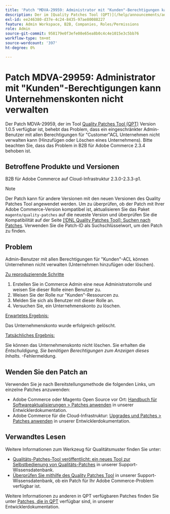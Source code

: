 ```yaml
---
title: 'Patch "MDVA-29959: Administrator mit "Kunden"-Berechtigungen kann Unternehmenskonto nicht verwalten"'
description: Der im [Quality Patches Tool (QPT)](/help/announcements/adobe-commerce-announcements/magento-quality-patches-released-new-tool-to-self-serve-quality-patches.md)-Tool Version 1.0.5 verfügbare Patch MDVA-29959 behebt das Problem, dass ein eingeschränkter Administrator mit allen Berechtigungen für "Customer"-ACL Unternehmen nicht verwalten kann (Hinzufügen oder Löschen eines Unternehmens). Bitte beachten Sie, dass das Problem in B2B für Adobe Commerce 2.3.4 behoben ist.
exl-id: ee246380-d37e-4c24-8435-97ae80088227
feature: Admin Workspace, B2B, Companies, Roles/Permissions
role: Admin
source-git-commit: 958179e0f3efe08e65ea8b0c4c4e1015e3c5bb76
workflow-type: tm+mt
source-wordcount: '397'
ht-degree: 0%

---
```


# Patch MDVA-29959: Administrator mit &quot;Kunden&quot;-Berechtigungen kann Unternehmenskonten nicht verwalten

Der Patch MDVA-29959, der im Tool [Quality Patches Tool (QPT)](/help/announcements/adobe-commerce-announcements/magento-quality-patches-released-new-tool-to-self-serve-quality-patches.md) Version 1.0.5 verfügbar ist, behebt das Problem, dass ein eingeschränkter Admin-Benutzer mit allen Berechtigungen für &quot;Customer&quot;ACL Unternehmen nicht verwalten kann (Hinzufügen oder Löschen eines Unternehmens). Bitte beachten Sie, dass das Problem in B2B für Adobe Commerce 2.3.4 behoben ist.

## Betroffene Produkte und Versionen

B2B für Adobe Commerce auf Cloud-Infrastruktur 2.3.0-2.3.3-p1.

>[!NOTE]
>
>Der Patch kann für andere Versionen mit den neuen Versionen des Quality Patches Tool angewendet werden. Um zu überprüfen, ob der Patch mit Ihrer Adobe Commerce-Version kompatibel ist, aktualisieren Sie das Paket `magento/quality-patches` auf die neueste Version und überprüfen Sie die Kompatibilität auf der Seite [[!DNL Quality Patches Tool]: Suchen nach Patches](https://devdocs.magento.com/quality-patches/tool.html#patch-grid). Verwenden Sie die Patch-ID als Suchschlüsselwort, um den Patch zu finden.

## Problem

Admin-Benutzer mit allen Berechtigungen für &quot;Kunden&quot;-ACL können Unternehmen nicht verwalten (Unternehmen hinzufügen oder löschen).

<u>Zu reproduzierende Schritte</u>

1. Erstellen Sie in Commerce Admin eine neue Administratorrolle und weisen Sie dieser Rolle einen Benutzer zu.
1. Weisen Sie der Rolle nur &quot;Kunden&quot;-Ressourcen zu.
1. Melden Sie sich als Benutzer mit dieser Rolle an.
1. Versuchen Sie, ein Unternehmenskonto zu löschen.

<u>Erwartetes Ergebnis:</u>

Das Unternehmenskonto wurde erfolgreich gelöscht.

<u>Tatsächliches Ergebnis:</u>

Sie können das Unternehmenskonto nicht löschen. Sie erhalten die *Entschuldigung, Sie benötigen Berechtigungen zum Anzeigen dieses Inhalts.* -Fehlermeldung.

## Wenden Sie den Patch an

Verwenden Sie je nach Bereitstellungsmethode die folgenden Links, um einzelne Patches anzuwenden:

* Adobe Commerce oder Magento Open Source vor Ort: [Handbuch für Softwareaktualisierungen > Patches anwenden](https://devdocs.magento.com/guides/v2.4/comp-mgr/patching/mqp.html) in unserer Entwicklerdokumentation.
* Adobe Commerce für die Cloud-Infrastruktur: [Upgrades und Patches > Patches anwenden](https://devdocs.magento.com/cloud/project/project-patch.html) in unserer Entwicklerdokumentation.

## Verwandtes Lesen

Weitere Informationen zum Werkzeug für Qualitätsmuster finden Sie unter:

* [Qualitäts-Patches-Tool veröffentlicht: ein neues Tool zur Selbstbedienung von Qualitäts-Patches](/help/announcements/adobe-commerce-announcements/magento-quality-patches-released-new-tool-to-self-serve-quality-patches.md) in unserer Support-Wissensdatenbank.
* [Überprüfen Sie mithilfe des Quality Patches Tool](/help/support-tools/patches-available-in-qpt-tool/check-patch-for-magento-issue-with-magento-quality-patches.md) in unserer Support-Wissensdatenbank, ob ein Patch für Ihr Adobe Commerce-Problem verfügbar ist.

Weitere Informationen zu anderen in QPT verfügbaren Patches finden Sie unter [Patches, die in QPT](https://devdocs.magento.com/quality-patches/tool.html#patch-grid) verfügbar sind, in unserer Entwicklerdokumentation.

